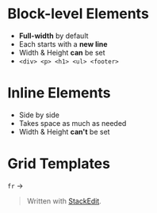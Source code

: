 # Block-level Elements

* **Full-width** by default
* Each starts with a **new line**
* Width & Height **can** be set
*  ```<div> <p> <h1> <ul> <footer>```


# Inline Elements
* Side by side
* Takes space as much as needed
* Width & Height **can't** be set

# Grid Templates
``fr`` -> 

> Written with [StackEdit](https://stackedit.io/).
<!--stackedit_data:
eyJoaXN0b3J5IjpbMTAzMjEwNjgwMSwtMTAzNjA5MTk3MCwtMz
A3NDk4MzQ1XX0=
-->